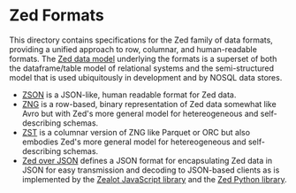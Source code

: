 # Zed Formats

This directory contains specifications for the Zed family of data formats,
providing a unified approach to row, columnar, and human-readable formats.
The [Zed data model](zdm.md) underlying the formats
is a superset of both the dataframe/table model of relational systems and the
semi-structured model that is used ubiquitously in development and by NOSQL
data stores.

* [ZSON](zson.md) is a JSON-like, human readable format for Zed data.
* [ZNG](zng.md) is a row-based, binary representation of Zed data somewhat like
Avro but with Zed's more general model for hetereogeneous and self-describing schemas.
* [ZST](zst.md) is a columnar version of ZNG like Parquet or ORC but also
embodies Zed's more general model for hetereogeneous and self-describing schemas.
* [Zed over JSON](zjson.md) defines a JSON format for encapsulating Zed data
in JSON for easy transmission and decoding to JSON-based clients as is
implemented by the [Zealot JavaScript library](https://github.com/brimdata/zealot)
and the [Zed Python library](../../python).
